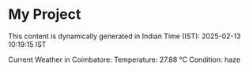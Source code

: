 # My Project

This content is dynamically generated in Indian Time (IST): 2025-02-13 10:19:15 IST


Current Weather in Coimbatore:
Temperature: 27.88 °C
Condition: haze
